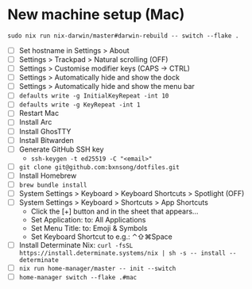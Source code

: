# New machine setup (Mac)

`sudo nix run nix-darwin/master#darwin-rebuild -- switch --flake .`

- [ ] Set hostname in Settings > About
- [ ] Settings > Trackpad > Natural scrolling (OFF)
- [ ] Settings > Customise modifier keys (CAPS -> CTRL)
- [ ] Settings > Automatically hide and show the dock
- [ ] Settings > Automatically hide and show the menu bar
- [ ] `defaults write -g InitialKeyRepeat -int 10`
- [ ] `defaults write -g KeyRepeat -int 1`
- [ ] Restart Mac
- [ ] Install Arc
- [ ] Install GhosTTY
- [ ] Install Bitwarden
- [ ] Generate GitHub SSH key
  - `ssh-keygen -t ed25519 -C "<email>"`
- [ ] `git clone git@github.com:bxnsong/dotfiles.git`
- [ ] Install Homebrew
- [ ] `brew bundle install`
- [ ] System Settings > Keyboard > Keyboard Shortcuts > Spotlight (OFF)
- [ ] System Settings > Keyboard > Shortcuts > App Shortcuts
  - Click the [+] button and in the sheet that appears...
  - Set Application: to: All Applications
  - Set Menu Title: to: Emoji & Symbols
  - Set Keyboard Shortcut to e.g.: ⌃⇧⌘Space
- [ ] Install Determinate Nix: `curl -fsSL https://install.determinate.systems/nix | sh -s -- install --determinate`
- [ ] `nix run home-manager/master -- init --switch`
- [ ] `home-manager switch --flake .#mac`
